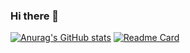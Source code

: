 ### Hi there 👋

[![Anurag's GitHub stats](https://github-readme-stats.vercel.app/api?username=Sanelsss)](https://github.com/anuraghazra/github-readme-stats)
[![Readme Card](https://github-readme-stats.vercel.app/api/pin/?username=Sanelsss&repo=vrijeme)](https://github.com/anuraghazra/github-readme-stats)

<!--
**Sanelsss/Sanelsss** is a ✨ _special_ ✨ repository because its `README.md` (this file) appears on your GitHub profile.

Here are some ideas to get you started:

- 🔭 I’m currently working on ...
- 🌱 I’m currently learning ...
- 👯 I’m looking to collaborate on ...
- 🤔 I’m looking for help with ...
- 💬 Ask me about ...
- 📫 How to reach me: ...
- 😄 Pronouns: ...
- ⚡ Fun fact: ...
-->
